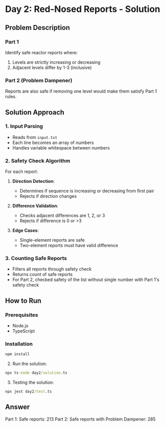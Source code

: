 # Day 2: Red-Nosed Reports - Solution

## Problem Description

### Part 1
Identify safe reactor reports where:
1. Levels are strictly increasing or decreasing
2. Adjacent levels differ by 1-3 (inclusive)

### Part 2 (Problem Dampener)
Reports are also safe if removing one level would make them satisfy Part 1 rules.

## Solution Approach

### 1. Input Parsing
- Reads from `input.txt`
- Each line becomes an array of numbers
- Handles variable whitespace between numbers

### 2. Safety Check Algorithm
For each report:
1. **Direction Detection**:
   - Determines if sequence is increasing or decreasing from first pair
   - Rejects if direction changes

2. **Difference Validation**:
   - Checks adjacent differences are 1, 2, or 3
   - Rejects if difference is 0 or >3

3. **Edge Cases**:
   - Single-element reports are safe
   - Two-element reports must have valid difference

### 3. Counting Safe Reports
- Filters all reports through safety check
- Returns count of safe reports
- For Part 2, checked safety of the list without single number with Part 1's safety check

## How to Run

### Prerequisites
- Node.js
- TypeScript

### Installation
```cmd
npm install
```

2. Run the solution:
```cmd
npx ts-node day2/solution.ts
```

3. Testing the solution:
```cmd
npx jest day2/test.ts
```

## Answer
Part 1: Safe reports: 213
Part 2: Safe reports with Problem Dampener: 285
